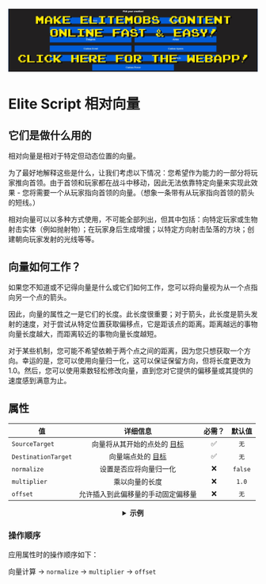 [![webapp_banner.jpg](../../../img/wiki/webapp_banner.jpg)](https://magmaguy.com/webapp/webapp.html)

# Elite Script 相对向量

## 它们是做什么用的

相对向量是相对于特定但动态位置的向量。

为了最好地解释这些是什么，让我们考虑以下情况：您希望作为能力的一部分将玩家推向首领。由于首领和玩家都在战斗中移动，因此无法依靠特定向量来实现此效果 - 您将需要一个从玩家指向首领的向量。（想象一条带有从玩家指向首领的箭头的短线。）

相对向量可以以多种方式使用，不可能全部列出，但其中包括：向特定玩家或生物射击实体（例如抛射物）；在玩家身后生成增援；以特定方向射击坠落的方块；创建朝向玩家发射的光线等等。

## 向量如何工作？

如果您不知道或不记得向量是什么或它们如何工作，您可以将向量视为从一个点指向另一个点的箭头。

因此，向量的属性之一是它们的长度。此长度很重要；对于箭头，此长度是箭头发射的速度，对于尝试从特定位置获取偏移点，它是距该点的距离。距离越远的事物向量长度越大，而距离较近的事物向量长度越短。

对于某些机制，您可能不希望依赖于两个点之间的距离，因为您只想获取一个方向。幸运的是，您可以使用向量归一化，这可以保证保留方向，但将长度更改为 1.0。然后，您可以使用乘数轻松修改向量，直到您对它提供的偏移量或其提供的速度感到满意为止。

## 属性

| 值 |                                                 详细信息                                                  | 必需？ | 默认值 |
| --- |:--------------------------------------------------------------------------------------------------------:| :-: | :-: |
| `SourceTarget` | 向量将从其开始的点处的 [目标]($language$/elitemobs/elitescript_targets.md) | ✅ | `无` |
| `DestinationTarget` |          向量端点处的 [目标]($language$/elitemobs/elitescript_targets.md)          | ✅ | `无` |
| `normalize` |                                 设置是否应将向量归一化                                  | ❌ | `false` |
| `multiplier` |                                      乘以向量的长度                                      | ❌ | `1.0` |
| `offset` |                          允许插入到此偏移量的手动固定偏移量                           | ❌ | `无` |

<div align="center">

<details>

<summary><b>示例</b></summary>

<div align="left">

```yaml
eliteScript:
  ShootChicken:
    Events:
    - EliteMobDamagedByPlayerEvent
    Actions:
    - action: SUMMON_ENTITY
      sValue: CHICKEN
      Target:
        targetType: SELF
      RelativeVector:
        SourceTarget:
          targetType: SELF
        DestinationTarget:
          targetType: DIRECT_TARGET
        normalize: true
        multiplier: 2.0
```

射出一只鸡

***

```yaml
eliteScript:
  ShootArrow:
    Events:
    - EliteMobDamagedByPlayerEvent
    Actions:
    - action: SUMMON_ENTITY
      sValue: ARROW
      Target:
        targetType: SELF
      RelativeVector:
        SourceTarget:
          targetType: SELF
        DestinationTarget:
          targetType: DIRECT_TARGET
        normalize: true
        multiplier: 2.0
```

射出一支箭

***

```yaml
eliteScript:
  SpawnReinforcement:
    Events:
    - EliteMobDamagedByPlayerEvent
    Actions:
    - action: SUMMON_ENTITY
      sValue: ZOMBIE
      Target:
        targetType: SELF
      RelativeOffset:
        SourceTarget:
          targetType: SELF
        DestinationTarget:
          targetType: DIRECT_TARGET
        normalize: true
        multiplier: 2.0
```

在玩家身后（相对于首领）2 个方块处生成一个僵尸。

***

```yaml
eliteScript:
  Example:
    Events:
    - EliteMobDamagedByPlayerEvent
    Zone:
      Shape: SPHERE
      target:
        targetType: SELF_SPAWN
        offset: 0,0,0
        track: false
      filter: PLAYER
      radius: 6
    Actions:
    - action: SPAWN_PARTICLE
      repeatEvery: 38
      times: 5
      Target:
        targetType: ZONE_FULL
        track: false
        coverage: 0.9
      particles:
      - particle: FLAME
        RelativeVector:
          SourceTarget:
            targetType: ACTION_TARGET
            track: true
          DestinationTarget:
            targetType: SELF_SPAWN
            offset: 0,-0.5,0
        speed: 0.05
```

创建一个动态火焰球体，收缩到生成位置。

</div>

</details>

</div>

### 操作顺序

应用属性时的操作顺序如下：

向量计算 -> `normalize` -> `multiplier` -> `offset`
